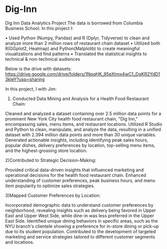 # Dig-Inn
Dig Inn Data Analytics Project
The data is borrowed from Columbia Business School. 
In this project I:

•	Used Python (Numpy, Pandas) and R (Dplyr, Tidyverse) to clean and analyze more than 2 million rows of 
restaurant chain dataset
•	Utilized both R(GGplot2, Heatmap) and Python(Matplolib) to create meaningful visualizations and find patterns
•	Translated the statistical insights to technical & non-technical audiences

Below is the drive with datasets:
https://drive.google.com/drive/folders/1NqqHK_95eXtmx4wC1_DgKR2YdD13kIeY?usp=sharing

In this project, I with Jim:

1) Conducted Data Mining and Analysis for a Health Food Restaurant Chain:

Cleaned and analyzed a dataset containing over 2.5 million data points for a prominent New York City health food restaurant chain, "Dig Inn," encompassing sales, menu items, and restaurant locations.
Utilized R Studio and Python to clean, manipulate, and analyze the data, resulting in a unified dataset with 2.394 million data points and more than 30 unique variables.
Generated actionable insights, including identifying peak sales hours, popular dishes, delivery preferences by location, top-selling menu items, and the highest-grossing store location.

2)Contributed to Strategic Decision-Making:

Provided critical data-driven insights that influenced marketing and operational decisions for the health food restaurant chain.
Enhanced understanding of customer preferences, peak business hours, and menu item popularity to optimize sales strategies.

3)Mapped Customer Preferences by Location:

Incorporated demographic data to understand customer preferences by neighborhood, revealing insights such as delivery being favored in Upper East and Upper West Side, while dine-in was less preferred in the Upper East Side.
Identified unique dining behaviors in specific areas, such as the NYU branch's clientele showing a preference for in-store dining or pick-up due to its student population.
Contributed to the development of targeted marketing and service strategies tailored to different customer segments and locations.


